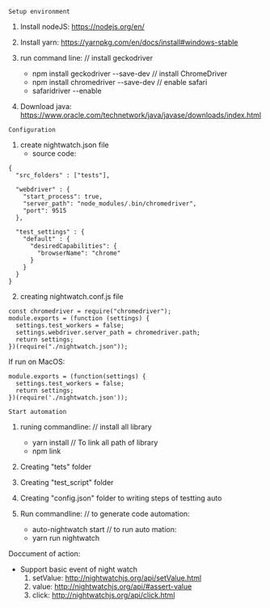 ```
Setup environment
```
1. Install nodeJS:
https://nodejs.org/en/

2. Install yarn: 
https://yarnpkg.com/en/docs/install#windows-stable


3. run command line:
    // install geckodriver
    - npm install geckodriver --save-dev 
    // install ChromeDriver
    - npm install chromedriver --save-dev
    // enable safari
    - safaridriver --enable

4. Download java: https://www.oracle.com/technetwork/java/javase/downloads/index.html

```
Configuration
```
1. create nightwatch.json file
    - source code:
```
{
  "src_folders" : ["tests"],

  "webdriver" : {
    "start_process": true,
    "server_path": "node_modules/.bin/chromedriver",
    "port": 9515
  },

  "test_settings" : {
    "default" : {
      "desiredCapabilities": {
        "browserName": "chrome"
      }
    }
  }
}
```

2. creating nightwatch.conf.js file
```
const chromedriver = require("chromedriver");
module.exports = (function (settings) {
  settings.test_workers = false;
  settings.webdriver.server_path = chromedriver.path;
  return settings;
})(require("./nightwatch.json"));
```
If run on MacOS:

```
module.exports = (function(settings) {
  settings.test_workers = false;
  return settings;
})(require('./nightwatch.json'));
```

```
Start automation
```
1. runing commandline:
    // install all library
    - yarn install
    // To link all path of library
    - npm link

2. Creating "tets" folder
3. Creating "test_script" folder
4. Creating "config.json" folder to writing steps of testting auto
5. Run commandline: 
    // to generate code automation:
    - auto-nightwatch start
    // to run auto mation:
    - yarn run nightwatch


Doccument of action:
- Support basic event of night watch
  1. setValue: http://nightwatchjs.org/api/setValue.html
  2. value: http://nightwatchjs.org/api/#assert-value
  3. click: http://nightwatchjs.org/api/click.html
  

